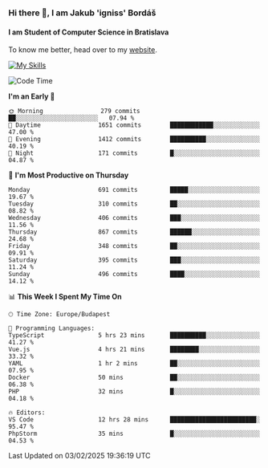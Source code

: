 ### Hi there 👋, I am Jakub 'igniss' Bordáš

#### I am Student of Computer Science in Bratislava
To know me better, head over to my [website](https://bordas.sk).

[![My Skills](https://skillicons.dev/icons?i=js,typescript,html,css,figma,svelte,vue,next,postgresql,nest,express,nodejs)](https://bordas.sk)


<!--START_SECTION:waka-->
![Code Time](http://img.shields.io/badge/Code%20Time-1%2C673%20hrs%2027%20mins-blue)

**I'm an Early 🐤** 

```text
🌞 Morning                279 commits         ██░░░░░░░░░░░░░░░░░░░░░░░   07.94 % 
🌆 Daytime                1651 commits        ████████████░░░░░░░░░░░░░   47.00 % 
🌃 Evening                1412 commits        ██████████░░░░░░░░░░░░░░░   40.19 % 
🌙 Night                  171 commits         █░░░░░░░░░░░░░░░░░░░░░░░░   04.87 % 
```
📅 **I'm Most Productive on Thursday** 

```text
Monday                   691 commits         █████░░░░░░░░░░░░░░░░░░░░   19.67 % 
Tuesday                  310 commits         ██░░░░░░░░░░░░░░░░░░░░░░░   08.82 % 
Wednesday                406 commits         ███░░░░░░░░░░░░░░░░░░░░░░   11.56 % 
Thursday                 867 commits         ██████░░░░░░░░░░░░░░░░░░░   24.68 % 
Friday                   348 commits         ██░░░░░░░░░░░░░░░░░░░░░░░   09.91 % 
Saturday                 395 commits         ███░░░░░░░░░░░░░░░░░░░░░░   11.24 % 
Sunday                   496 commits         ████░░░░░░░░░░░░░░░░░░░░░   14.12 % 
```


📊 **This Week I Spent My Time On** 

```text
🕑︎ Time Zone: Europe/Budapest

💬 Programming Languages: 
TypeScript               5 hrs 23 mins       ██████████░░░░░░░░░░░░░░░   41.27 % 
Vue.js                   4 hrs 21 mins       ████████░░░░░░░░░░░░░░░░░   33.32 % 
YAML                     1 hr 2 mins         ██░░░░░░░░░░░░░░░░░░░░░░░   07.95 % 
Docker                   50 mins             ██░░░░░░░░░░░░░░░░░░░░░░░   06.38 % 
PHP                      32 mins             █░░░░░░░░░░░░░░░░░░░░░░░░   04.18 % 

🔥 Editors: 
VS Code                  12 hrs 28 mins      ████████████████████████░   95.47 % 
PhpStorm                 35 mins             █░░░░░░░░░░░░░░░░░░░░░░░░   04.53 % 
```


 Last Updated on 03/02/2025 19:36:19 UTC
<!--END_SECTION:waka-->
